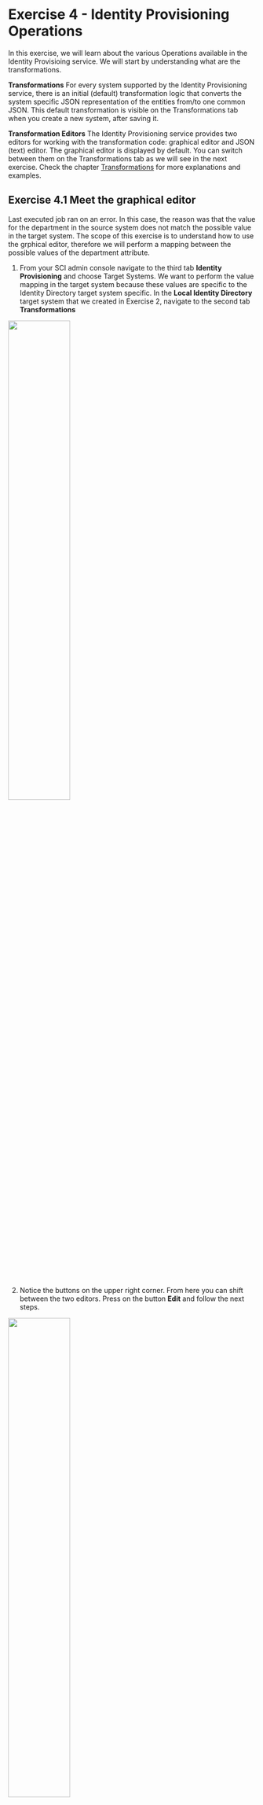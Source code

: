 # Exercise 4 - Identity Provisioning Operations

In this exercise, we will learn about the various Operations available in the Identity Provisioing service. We will start by understanding what are the transformations. 

**Transformations**
For every system supported by the Identity Provisioning service, there is an initial (default) transformation logic that converts the system specific JSON representation of the entities from/to one common JSON. This default transformation is visible on the Transformations tab when you create a new system, after saving it. 

**Transformation Editors**
The Identity Provisioning service provides two editors for working with the transformation code: graphical editor and JSON (text) editor. The graphical editor is displayed by default. You can switch between them on the Transformations tab as we will see in the next exercise. 
Check the chapter [Transformations](https://help.sap.com/docs/identity-provisioning/identity-provisioning/transformations?locale=en-US) for more explanations and examples. 

## Exercise 4.1 Meet the graphical editor

Last executed job ran on an error. In this case, the reason was that the value for the department in the source system does not match the possible value in the target system. The scope of this exercise is to understand how to use the grphical editor, therefore we will perform a mapping between the possible values of the department attribute.  

1. From your SCI admin console navigate to the third tab **Identity Provisioning** and choose Target Systems. We want to perform the value mapping in the target system because these values are specific to the Identity Directory target system specific.
In the **Local Identity Directory** target system that we created in Exercise 2, navigate to the second tab **Transformations**

<img src="/exercises/ex4/images/41.png" width=50% height=50%>

2. Notice the buttons on the upper right corner. From here you can shift between the two editors. Press on the button **Edit** and follow the next steps.

<img src="/exercises/ex4/images/42.png" width=50% height=50%>

3. The first entity is the **User**. Scroll down for the _Department_ attribute and press on the **Pencil** icon to Edit the maping.

<img src="/exercises/ex4/images/43.png" width=50% height=50%>

4. On the lower part of the pop-up menu, press on **Add** to  Add name-value pair for the specified expression. 

<img src="/exercises/ex4/images/44.png" width=50% height=50%>

5. Under Name choose **type**

<img src="/exercises/ex4/images/45.png" width=50% height=50%>

6. Under Value choose **valueMapping** and then **Save**

<img src="/exercises/ex4/images/46.png" width=50% height=50%>

7. To **Add a value mapping** choose the fifth button from top to bottom as displayed bellow.
   
<img src="/exercises/ex4/images/47.png" width=50% height=50%>

8. Press on **Add** to insert the new value.

<img src="/exercises/ex4/images/48.png" width=50% height=50%>

9. On the left collumn we will have the values from SAP SuccessFactors source system and on the right collumn the ones from the local Identity Directory. Please right the values as seen bellow and press on **Save**.
 
<img src="/exercises/ex4/images/49.png" width=50% height=50%>

10. You will see the changed also in the JSON editor. Simply shift the view and search for the rows 155 to 175.

<img src="/exercises/ex4/images/410.png" width=50% height=50%>

11. Now let us run the job again. Navigate to the Source System and choose the **SAP SFSF** source sytem. Press on the last tab **Jobs** and choose **Run Now**

<img src="/exercises/ex4/images/411.png" width=50% height=50%>

12. Navigate to the **Provisioning Logs** (from the Identity Provisioning drop-down menu) and notice how the job was now successfull.
    
<img src="/exercises/ex4/images/412.png" width=50% height=50%>

13. Press on the job result and inspect what changed now. 

<img src="/exercises/ex4/images/413.png" width=50% height=50%>

14. Let us check a user record. From the SCI admin console navigate to the second tab **User Management**.

<img src="/exercises/ex4/images/414.png" width=50% height=50%>

15. We can search for the user "HR" because we remember that this was one of the users that had as department value _SMB_ in SAP SFSF - and this caused an error previously. Choose this user and let us scroll to the Department attribute.

<img src="/exercises/ex4/images/415.png" width=50% height=50%>

16. We can observe that the change in the mapping transfomration worked.

<img src="/exercises/ex4/images/416.png" width=50% height=50%>

## Exercise 4.2 Editing Conditions 

1. Let's continue changing the default transformation by editing a condition in the source system. From your SCI admin console navigate to the third tab **Identity Provisioining** and choose **Source Systems**.
   
2. Choose the **SAP SFSF** source system  and navigate to the second tab **Transformations**.
   
3. Press on the **Edit** button from the right side of the menu.

4. Choose Edit Entity -> user -> Edit condition.
   
<img src="/exercises/ex4/images/417.png" width=50% height=50%>

6. In the pop-up copy the bellow conditions and press **Save**.

```
isValidEmail($.emails[0].value) && (($.emails[0].value =~ /.*@successfactors.com/ ) || ($.emails[0].value =~ /.*@sap-test.de/ ))
```

This condition ensures that only users with a valid e-mail address are read from the source system. Furthermore, the job will only filter for users with email addresses belonging to specific domains. 

## Exercise 4.3 Meet the Simulate job

1. Navigate now to **Jobs**, the last tab of this source system.
   
2. Choose **Simulate Job** and press on **Run Now**
   
<img src="/exercises/ex4/images/418.png" width=50% height=50%>
   
3. Navigate to the **Provisioning Logs** (from the Identity Provisioning drop-down menu) and notice the job result.
   
<img src="/exercises/ex4/images/419.png" width=50% height=50%>

4. We notice that many user would be deleted.

<img src="/exercises/ex4/images/420.png" width=50% height=50%>

6. Let us try to see why. Press on **Download All Skipped Entity Logs for This job**

7. In the downloaded file we will see the following message :
   
<img src="/exercises/ex4/images/421.png" width=50% height=50%>

In the next exercise we will learn how to use properties.

## Exercise 4.4 Working with Properties

We have already used properties to configure the connection between your source and target systems in the first exercises. However, this is not the only benefit we have from them. Properties help you to customize the way your identities are read from a source system or provisioned to the target one. They can also filter which entities and attributes to be read or skipped during the provisioning job. 

All the available properties to use in the Identity Provisioning service are to be found on our product page under [List of Properties](https://help.sap.com/docs/identity-provisioning/identity-provisioning/list-of-properties?locale=en-US&version=Cloud)).

1. Let us continue with the configuration from the previous exercise. Navigate to the **SAP SFSF** source system and go to the tab **Properties**. Add the following two properties:

| Name         |Value | 
|--------------|:-----:|
|ips.trace.skipped.entity |true|  
|ips.trace.skipped.entity.content |true|  

<img src="/exercises/ex4/images/423.png" width=50% height=50%>

Press on **Save**. 

2. Navigate to the Target System **Local Identity Services** and go the **Properties** tab.
3. We will add the property

| Name         |Value | 
|--------------|:-----:|
|ips.delete.threshold.users |2|  

the purpose of this property is to limit the number of users that are deleted in the target system. 

We will modify the following property

| Name         |Value | 
|--------------|:-----:|
|ips.trace.failed.entity.content |true|  

Note that these changes are solely for exercise purpose and in a real landscape you might have different requirements. 

4. Let us run the Simmulate job one more time to see the result of our changes. For this we will navigate back to our source systems  and go to the last tab **Jobs**. Choose **Simulate Job** and press on **Run Now**
   
4. Navigate to the **Provisioning Logs** (from the Identity Provisioning drop-down menu) and notice the job result.
   
<img src="/exercises/ex4/images/425.png" width=50% height=50%>

Only two users would be deleted and the job is errored out. Additionally to the previous job execution we can download boad job logs for more details. 

This concludes our session today. If you want to exercise more with the SAP Cloud Identity Services but you do not have an environment already, check the trial account offerings as described in [Getting a Trial Tenant](https://help.sap.com/docs/identity-provisioning/identity-provisioning/getting-trial-tenant?locale=en-US&version=Cloud&q=trial%20account).


## Summary 
After completing this hands-on session you have learned whar are the SAP Cloud Identity Services and how to configure and troubleshoot systems in the Identity Provisioning service. 

